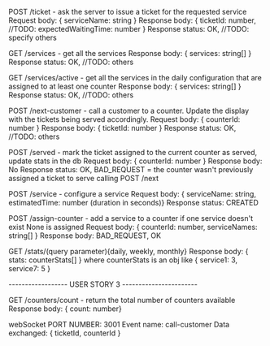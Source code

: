 POST /ticket - ask the server to issue a ticket for the requested service
    Request body: { serviceName: string }
    Response body: { ticketId: number, //TODO: expectedWaitingTime: number }
    Response status: OK, //TODO: specify others
    
GET /services - get all the services
    Response body: { services: string[] }
    Response status: OK, //TODO: others

GET /services/active - get all the services in the daily configuration that are assigned to at least one counter
    Response body: { services: string[] }
    Response status: OK, //TODO: others

POST /next-customer - call a customer to a counter. Update the display with the tickets being served accordingly.
    Request body: { counterId: number }
    Response body: { ticketId: number }
    Response status: OK, //TODO: others

POST /served - mark the ticket assigned to the current counter as served, update stats in the db
    Request body: { counterId: number }
    Response body: No
    Response status: OK, BAD_REQUEST = the counter wasn't previously assigned a ticket to serve calling POST /next

POST /service - configure a service
    Request body: { serviceName: string, estimatedTime: number (duration in seconds)}
    Response status: CREATED

POST /assign-counter - add a service to a counter if one service doesn't exist None is assigned
    Request body: { counterId: number, serviceNames: string[] }
    Response body: BAD_REQUEST, OK

GET /stats/(query parameter){daily, weekly, monthly}
    Response body: { stats: counterStats[] } where counterStats is an obj like
        {
            service1: 3,
            service7: 5
        }


------------------ USER STORY 3 -----------------------

GET /counters/count - return the total number of counters available
    Response body: { count: number}


webSocket
PORT NUMBER: 3001
Event name: call-customer
Data exchanged: { ticketId, counterId }